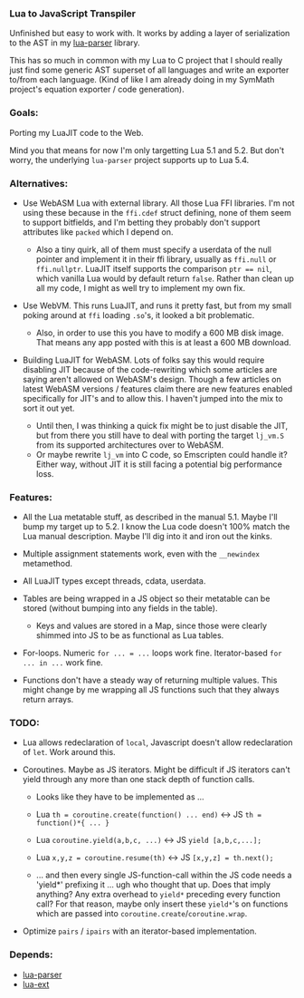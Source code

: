 ### Lua to JavaScript Transpiler

Unfinished but easy to work with.  It works by adding a layer of serialization to the AST in my [lua-parser](https://github.com/thenumbernine/lua-parser) library. 

This has so much in common with my Lua to C project that I should really just find some generic AST superset of all languages and write an exporter to/from each language.
(Kind of like I am already doing in my SymMath project's equation exporter / code generation).

### Goals:

Porting my LuaJIT code to the Web.

Mind you that means for now I'm only targetting Lua 5.1 and 5.2.  But don't worry, the underlying `lua-parser` project supports up to Lua 5.4.

### Alternatives:

- Use WebASM Lua with external library.  All those Lua FFI libraries.  I'm not using these because in the `ffi.cdef` struct defining, none of them seem to support bitfields, and I'm betting they probably don't support attributes like `packed` which I depend on.
	- Also a tiny quirk, all of them must specify a userdata of the null pointer and implement it in their ffi library, usually as `ffi.null` or `ffi.nullptr`.  LuaJIT itself supports the comparison `ptr == nil`, which vanilla Lua would by default return `false`.  Rather than clean up all my code, I might as well try to implement my own fix.

- Use WebVM.  This runs LuaJIT, and runs it pretty fast, but from my small poking around at `ffi` loading `.so`'s, it looked a bit problematic. 
	- Also, in order to use this you have to modify a 600 MB disk image.  That means any app posted with this is at least a 600 MB download.

- Building LuaJIT for WebASM. Lots of folks say this would require disabling JIT because of the code-rewriting which some articles are saying aren't allowed on WebASM's design.
Though a few articles on latest WebASM versions / features claim there are new features enabled specifically for JIT's and to allow this.
I haven't jumped into the mix to sort it out yet.
	- Until then, I was thinking a quick fix might be to just disable the JIT, but from there you still have to deal with porting the target `lj_vm.S` from its supported architectures over to WebASM.
	- Or maybe rewrite `lj_vm` into C code, so Emscripten could handle it?  Either way, without JIT it is still facing a potential big performance loss.

### Features:

- All the Lua metatable stuff, as described in the manual 5.1.  Maybe I'll bump my target up to 5.2.  I know the Lua code doesn't 100% match the Lua manual description.  Maybe I'll dig into it and iron out the kinks.

- Multiple assignment statements work, even with the `__newindex` metamethod.

- All LuaJIT types except threads, cdata, userdata.

- Tables are being wrapped in a JS object so their metatable can be stored (without bumping into any fields in the table).
	- Keys and values are stored in a Map, since those were clearly shimmed into JS to be as functional as Lua tables.

- For-loops.  Numeric `for ... = ...` loops work fine.  Iterator-based `for ... in ...` work fine.

- Functions don't have a steady way of returning multiple values.  This might change by me wrapping all JS functions such that they always return arrays.

### TODO:

- Lua allows redeclaration of `local`, Javascript doesn't allow redeclaration of `let`.  Work around this.

- Coroutines.  Maybe as JS iterators.  Might be difficult if JS iterators can't yield through any more than one stack depth of function calls.

	- Looks like they have to be implemented as ...

	- Lua `th = coroutine.create(function() ... end)` <-> JS `th = function()*{ ... }`

	- Lua `coroutine.yield(a,b,c, ...)` <-> JS `yield [a,b,c,...];`

	- Lua `x,y,z = coroutine.resume(th)` <-> JS `[x,y,z] = th.next();`

	- ... and then every single JS-function-call within the JS code needs a 'yield*' prefixing it ... ugh who thought that up.
		Does that imply anything?  Any extra overhead to `yield*` preceding  every function call?
		For that reason, maybe only insert these `yield*`'s on functions which are passed into `coroutine.create`/`coroutine.wrap`.

- Optimize `pairs` / `ipairs` with an iterator-based implementation.

### Depends:

- [lua-parser](https://github.com/thenumbernine/lua-parser)
- [lua-ext](https://github.com/thenumbernine/lua-ext)
